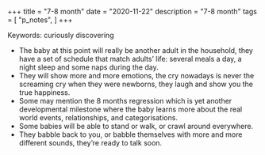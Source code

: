+++
title = "7-8 month"
date = "2020-11-22"
description = "7-8 month"
tags = [
    "p_notes",
]
+++

Keywords: curiously discovering

* The baby at this point will really be another adult in the household, they have a set of schedule that match adults’ life: several meals a day, a night sleep and some naps during the day.
* They will show more and more emotions, the cry nowadays is never the screaming cry when they were newborns, they laugh and show you the true happiness.
* Some may mention the 8 months regression which is yet another developmental milestone where the baby learns more about the real world events, relationships, and categorisations.
* Some babies will be able to stand or walk, or crawl around everywhere.
* They babble back to you, or babble themselves with more and more different sounds, they’re ready to talk soon.